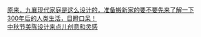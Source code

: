   
[原来，九襄现代家庭是这么设计的，准备搬新家的要不要先来了解一下](http://www.dianyue.me/archives/832/1darqud4q1dqdvx7/)  
[300年后的人类生活，目瞪口呆！](http://www.dianyue.me/archives/167/q4bsuwshjiqqqtc1/)  
[中秋节美陈设计来点儿创意和灵感](http://www.dianyue.me/archives/559/qbnkwgdpd1puqe3l/)